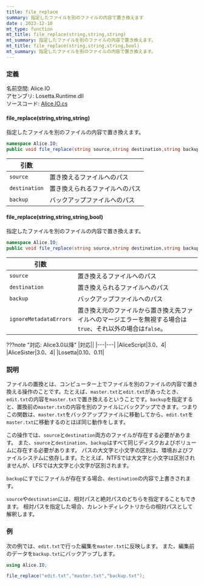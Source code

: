 ```yaml
---
title: file_replace
summary: 指定したファイルを別のファイルの内容で置き換えます
date : 2023-12-10
mt_type: function
mt_title: file_replace(string,string,string)
mt_summary: 指定したファイルを別のファイルの内容で置き換えます。
mt_title: file_replace(string,string,string,bool)
mt_summary: 指定したファイルを別のファイルの内容で置き換えます。
---
```


### 定義
名前空間: Alice.IO<br/>
アセンブリ: Losetta.Runtime.dll<br/>
ソースコード: [Alice.IO.cs](https://github.com/WSOFT-Project/Losetta/blob/master/Losetta.Runtime/Alice.IO.cs)

#### file_replace(string,string,string)

指定したファイルを別のファイルの内容で置き換えます。

```cs title="AliceScript"
namespace Alice.IO;
public void file_replace(string source,string destination,string backup);
```

|引数| |
|-|-|
|`source`|置き換えるファイルへのパス|
|`destination`|置き換えられるファイルへのパス|
|`backup`|バックアップファイルへのパス|

#### file_replace(string,string,string,bool)

指定したファイルを別のファイルの内容で置き換えます。

```cs title="AliceScript"
namespace Alice.IO;
public void file_replace(string source,string destination,string backup,bool ignoreMetadataErrors);
```

|引数| |
|-|-|
|`source`|置き換えるファイルへのパス|
|`destination`|置き換えられるファイルへのパス|
|`backup`|バックアップファイルへのパス|
|`ignoreMetadataErrors`|置き換え元のファイルから置き換え先ファイルへのマージエラーを無視する場合は`true`、それ以外の場合は`false`。|

???note "対応: Alice3.0以降"
    |対応||
    |---|---|
    |AliceScript|3.0、4|
    |AliceSister|3.0、4|
    |Losetta|0.10、0.11|

### 説明
ファイルの置換とは、コンピューター上でファイルを別のファイルの内容で置き換える操作のことです。たとえば、`master.txt`と`edit.txt`があったとき、`edit.txt`の内容を`master.txt`で置き換えるということです。`backup`を指定すると、置換前の`master.txt`の内容を別のファイルにバックアップできます。つまりこの関数は、`master.txt`をバックアップファイルに移動してから、`edit.txt`を`master.txt`に移動するのとほぼ同じ動作をします。

この操作では、`source`と`destination`両方のファイルが存在する必要があります。
また、`source`と`destination`、`backup`はすべて同じディスクおよびボリュームに存在する必要があります。
パスの大文字と小文字の区別は、環境およびファイルシステムに依存します。たとえば、NTFSでは大文字と小文字は区別されませんが、LFSでは大文字と小文字が区別されます。

`backup`にすでにファイルが存在する場合、`destination`の内容で上書きされます。

`source`や`destination`には、相対パスと絶対パスのどちらを指定することもできます。
相対パスを指定した場合、カレントディレクトリからの相対パスとして解釈します。
### 例
次の例では、`edit.txt`で行った編集を`master.txt`に反映します。
また、編集前のデータを`backup.txt`にバックアップします。

```cs title="AliceScript"
using Alice.IO;

file_replace("edit.txt","master.txt","backup.txt");
```